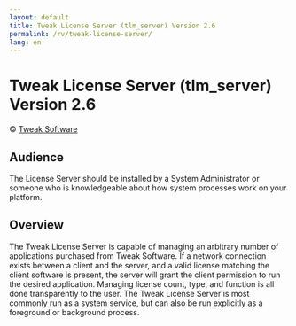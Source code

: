 ```yaml
---
layout: default
title: Tweak License Server (tlm_server) Version 2.6
permalink: /rv/tweak-license-server/
lang: en
---
```


# Tweak License Server (tlm_server) Version 2.6

© [Tweak Software](http://tweaksoftware.com/)

## Audience

The License Server should be installed by a System Administrator or someone who is knowledgeable about how system processes work on your platform.

## Overview

The Tweak License Server is capable of managing an arbitrary number of applications purchased from Tweak Software. If a network connection exists between a client and the server, and a valid license matching the client software is present, the server will grant the client permission to run the desired application. Managing license count, type, and function is all done transparently to the user. The Tweak License Server is most commonly run as a system service, but can also be run explicitly as a foreground or background process.
